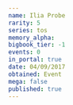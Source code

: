 ```yaml
---
name: Ilia Probe
rarity: 5
series: tos
memory_alpha:
bigbook_tier: -1
events: 0
in_portal: true
date: 04/09/2017
obtained: Event
mega: false
published: true
---
```



